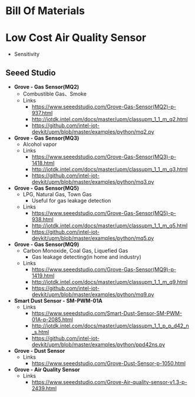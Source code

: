 # Bill Of Materials

# Low Cost Air Quality Sensor

- Sensitivity


## Seeed Studio

- __Grove - Gas Sensor(MQ2)__
  - Combustible Gas、Smoke
  - Links
    - https://www.seeedstudio.com/Grove-Gas-Sensor(MQ2)-p-937.html
    - http://iotdk.intel.com/docs/master/upm/classupm_1_1_m_q2.html
    - https://github.com/intel-iot-devkit/upm/blob/master/examples/python/mq2.py
- __Grove - Gas Sensor(MQ3)__
  - Alcohol vapor
  - Links
    - https://www.seeedstudio.com/Grove-Gas-Sensor(MQ3)-p-1418.html
    - http://iotdk.intel.com/docs/master/upm/classupm_1_1_m_q3.html
    - https://github.com/intel-iot-devkit/upm/blob/master/examples/python/mq3.py
- __Grove - Gas Sensor(MQ5)__
  - LPG, Natural Gas, Town Gas
    - Useful for gas leakage detection
  - Links
    - https://www.seeedstudio.com/Grove-Gas-Sensor(MQ5)-p-938.html
    - http://iotdk.intel.com/docs/master/upm/classupm_1_1_m_q5.html
    - https://github.com/intel-iot-devkit/upm/blob/master/examples/python/mq5.py
- __Grove - Gas Sensor(MQ9)__
  - Carbon Monoxide, Coal Gas, Liquefied Gas
    - Gas leakage detecting(in home and industry)
  - Links
    - https://www.seeedstudio.com/Grove-Gas-Sensor(MQ9)-p-1419.html
    - http://iotdk.intel.com/docs/master/upm/classupm_1_1_m_q9.html
    - https://github.com/intel-iot-devkit/upm/blob/master/examples/python/mq9.py
- __Smart Dust Sensor - SM-PWM-01A__
  - Links
    - https://www.seeedstudio.com/Smart-Dust-Sensor-SM-PWM-01A-p-2085.html
    - http://iotdk.intel.com/docs/master/upm/classupm_1_1_p_p_d42_n_s.html
    - https://github.com/intel-iot-devkit/upm/blob/master/examples/python/ppd42ns.py
- __Grove - Dust Sensor__
  - Links
    - https://www.seeedstudio.com/Grove-Dust-Sensor-p-1050.html
- __Grove - Air Quality Sensor__
  - Links
    - https://www.seeedstudio.com/Grove-Air-quality-sensor-v1.3-p-2439.html


